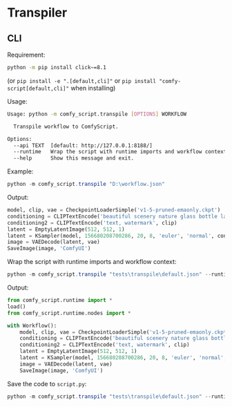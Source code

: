 # Transpiler
## CLI
Requirement:
```sh
python -m pip install click~=8.1
```
(or `pip install -e ".[default,cli]"` or `pip install "comfy-script[default,cli]"` when installing)

Usage:
```sh
Usage: python -m comfy_script.transpile [OPTIONS] WORKFLOW

  Transpile workflow to ComfyScript.

Options:
  --api TEXT  [default: http://127.0.0.1:8188/]
  --runtime   Wrap the script with runtime imports and workflow context.
  --help      Show this message and exit.
```

Example:
```powershell
python -m comfy_script.transpile "D:\workflow.json"
```
Output:
```python
model, clip, vae = CheckpointLoaderSimple('v1-5-pruned-emaonly.ckpt')
conditioning = CLIPTextEncode('beautiful scenery nature glass bottle landscape, , purple galaxy bottle,', clip)
conditioning2 = CLIPTextEncode('text, watermark', clip)
latent = EmptyLatentImage(512, 512, 1)
latent = KSampler(model, 156680208700286, 20, 8, 'euler', 'normal', conditioning, conditioning2, latent, 1)
image = VAEDecode(latent, vae)
SaveImage(image, 'ComfyUI')
```

Wrap the script with runtime imports and workflow context:
```powershell
python -m comfy_script.transpile "tests\transpile\default.json" --runtime
```
Output:
```python
from comfy_script.runtime import *
load()
from comfy_script.runtime.nodes import *

with Workflow():
    model, clip, vae = CheckpointLoaderSimple('v1-5-pruned-emaonly.ckpt')
    conditioning = CLIPTextEncode('beautiful scenery nature glass bottle landscape, , purple galaxy bottle,', clip)
    conditioning2 = CLIPTextEncode('text, watermark', clip)
    latent = EmptyLatentImage(512, 512, 1)
    latent = KSampler(model, 156680208700286, 20, 8, 'euler', 'normal', conditioning, conditioning2, latent, 1)
    image = VAEDecode(latent, vae)
    SaveImage(image, 'ComfyUI')
```

Save the code to `script.py`:
```powershell
python -m comfy_script.transpile "tests\transpile\default.json" --runtime > script.py
```